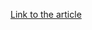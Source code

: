 [Link to the article](https://www.huntress.com/blog/third-party-pharmaceutical-vendor-linked-to-pharmacy-and-health-clinic-cyberattack)
